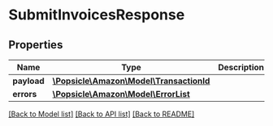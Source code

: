 # SubmitInvoicesResponse

## Properties
Name | Type | Description | Notes
------------ | ------------- | ------------- | -------------
**payload** | [**\Popsicle\Amazon\Model\TransactionId**](TransactionId.md) |  | [optional] 
**errors** | [**\Popsicle\Amazon\Model\ErrorList**](ErrorList.md) |  | [optional] 

[[Back to Model list]](../../README.md#documentation-for-models) [[Back to API list]](../../README.md#documentation-for-api-endpoints) [[Back to README]](../../README.md)

